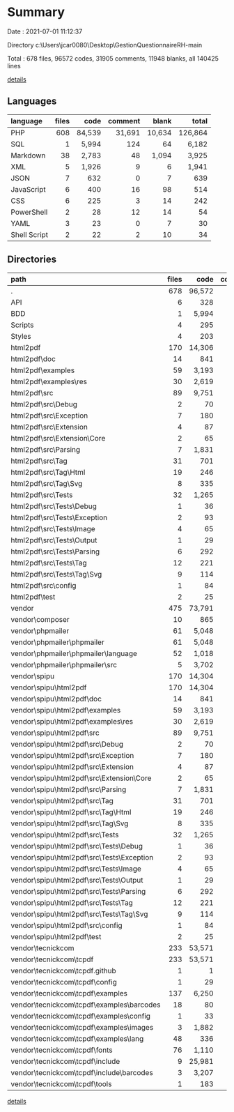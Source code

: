 # Summary

Date : 2021-07-01 11:12:37

Directory c:\Users\jcar0080\Desktop\GestionQuestionnaireRH-main

Total : 678 files,  96572 codes, 31905 comments, 11948 blanks, all 140425 lines

[details](details.md)

## Languages
| language | files | code | comment | blank | total |
| :--- | ---: | ---: | ---: | ---: | ---: |
| PHP | 608 | 84,539 | 31,691 | 10,634 | 126,864 |
| SQL | 1 | 5,994 | 124 | 64 | 6,182 |
| Markdown | 38 | 2,783 | 48 | 1,094 | 3,925 |
| XML | 5 | 1,926 | 9 | 6 | 1,941 |
| JSON | 7 | 632 | 0 | 7 | 639 |
| JavaScript | 6 | 400 | 16 | 98 | 514 |
| CSS | 6 | 225 | 3 | 14 | 242 |
| PowerShell | 2 | 28 | 12 | 14 | 54 |
| YAML | 3 | 23 | 0 | 7 | 30 |
| Shell Script | 2 | 22 | 2 | 10 | 34 |

## Directories
| path | files | code | comment | blank | total |
| :--- | ---: | ---: | ---: | ---: | ---: |
| . | 678 | 96,572 | 31,905 | 11,948 | 140,425 |
| API | 6 | 328 | 60 | 194 | 582 |
| BDD | 1 | 5,994 | 124 | 64 | 6,182 |
| Scripts | 4 | 295 | 16 | 39 | 350 |
| Styles | 4 | 203 | 3 | 12 | 218 |
| html2pdf | 170 | 14,306 | 5,286 | 2,912 | 22,504 |
| html2pdf\doc | 14 | 841 | 24 | 305 | 1,170 |
| html2pdf\examples | 59 | 3,193 | 294 | 216 | 3,703 |
| html2pdf\examples\res | 30 | 2,619 | 2 | 65 | 2,686 |
| html2pdf\src | 89 | 9,751 | 4,957 | 2,183 | 16,891 |
| html2pdf\src\Debug | 2 | 70 | 89 | 26 | 185 |
| html2pdf\src\Exception | 7 | 180 | 281 | 65 | 526 |
| html2pdf\src\Extension | 4 | 87 | 91 | 19 | 197 |
| html2pdf\src\Extension\Core | 2 | 65 | 46 | 10 | 121 |
| html2pdf\src\Parsing | 7 | 1,831 | 664 | 346 | 2,841 |
| html2pdf\src\Tag | 31 | 701 | 708 | 195 | 1,604 |
| html2pdf\src\Tag\Html | 19 | 246 | 338 | 71 | 655 |
| html2pdf\src\Tag\Svg | 8 | 335 | 175 | 78 | 588 |
| html2pdf\src\Tests | 32 | 1,265 | 882 | 316 | 2,463 |
| html2pdf\src\Tests\Debug | 1 | 36 | 24 | 11 | 71 |
| html2pdf\src\Tests\Exception | 2 | 93 | 44 | 23 | 160 |
| html2pdf\src\Tests\Image | 4 | 65 | 74 | 20 | 159 |
| html2pdf\src\Tests\Output | 1 | 29 | 29 | 9 | 67 |
| html2pdf\src\Tests\Parsing | 6 | 292 | 185 | 87 | 564 |
| html2pdf\src\Tests\Tag | 12 | 221 | 253 | 68 | 542 |
| html2pdf\src\Tests\Tag\Svg | 9 | 114 | 171 | 37 | 322 |
| html2pdf\src\config | 1 | 84 | 148 | 46 | 278 |
| html2pdf\test | 2 | 25 | 7 | 12 | 44 |
| vendor | 475 | 73,791 | 26,337 | 8,090 | 108,218 |
| vendor\composer | 10 | 865 | 280 | 139 | 1,284 |
| vendor\phpmailer | 61 | 5,048 | 3,144 | 835 | 9,027 |
| vendor\phpmailer\phpmailer | 61 | 5,048 | 3,144 | 835 | 9,027 |
| vendor\phpmailer\phpmailer\language | 52 | 1,018 | 321 | 156 | 1,495 |
| vendor\phpmailer\phpmailer\src | 5 | 3,702 | 2,777 | 579 | 7,058 |
| vendor\spipu | 170 | 14,304 | 5,286 | 2,910 | 22,500 |
| vendor\spipu\html2pdf | 170 | 14,304 | 5,286 | 2,910 | 22,500 |
| vendor\spipu\html2pdf\doc | 14 | 841 | 24 | 305 | 1,170 |
| vendor\spipu\html2pdf\examples | 59 | 3,193 | 294 | 216 | 3,703 |
| vendor\spipu\html2pdf\examples\res | 30 | 2,619 | 2 | 65 | 2,686 |
| vendor\spipu\html2pdf\src | 89 | 9,751 | 4,957 | 2,183 | 16,891 |
| vendor\spipu\html2pdf\src\Debug | 2 | 70 | 89 | 26 | 185 |
| vendor\spipu\html2pdf\src\Exception | 7 | 180 | 281 | 65 | 526 |
| vendor\spipu\html2pdf\src\Extension | 4 | 87 | 91 | 19 | 197 |
| vendor\spipu\html2pdf\src\Extension\Core | 2 | 65 | 46 | 10 | 121 |
| vendor\spipu\html2pdf\src\Parsing | 7 | 1,831 | 664 | 346 | 2,841 |
| vendor\spipu\html2pdf\src\Tag | 31 | 701 | 708 | 195 | 1,604 |
| vendor\spipu\html2pdf\src\Tag\Html | 19 | 246 | 338 | 71 | 655 |
| vendor\spipu\html2pdf\src\Tag\Svg | 8 | 335 | 175 | 78 | 588 |
| vendor\spipu\html2pdf\src\Tests | 32 | 1,265 | 882 | 316 | 2,463 |
| vendor\spipu\html2pdf\src\Tests\Debug | 1 | 36 | 24 | 11 | 71 |
| vendor\spipu\html2pdf\src\Tests\Exception | 2 | 93 | 44 | 23 | 160 |
| vendor\spipu\html2pdf\src\Tests\Image | 4 | 65 | 74 | 20 | 159 |
| vendor\spipu\html2pdf\src\Tests\Output | 1 | 29 | 29 | 9 | 67 |
| vendor\spipu\html2pdf\src\Tests\Parsing | 6 | 292 | 185 | 87 | 564 |
| vendor\spipu\html2pdf\src\Tests\Tag | 12 | 221 | 253 | 68 | 542 |
| vendor\spipu\html2pdf\src\Tests\Tag\Svg | 9 | 114 | 171 | 37 | 322 |
| vendor\spipu\html2pdf\src\config | 1 | 84 | 148 | 46 | 278 |
| vendor\spipu\html2pdf\test | 2 | 25 | 7 | 12 | 44 |
| vendor\tecnickcom | 233 | 53,571 | 17,626 | 4,202 | 75,399 |
| vendor\tecnickcom\tcpdf | 233 | 53,571 | 17,626 | 4,202 | 75,399 |
| vendor\tecnickcom\tcpdf\.github | 1 | 1 | 0 | 1 | 2 |
| vendor\tecnickcom\tcpdf\config | 1 | 29 | 159 | 40 | 228 |
| vendor\tecnickcom\tcpdf\examples | 137 | 6,250 | 5,872 | 2,622 | 14,744 |
| vendor\tecnickcom\tcpdf\examples\barcodes | 18 | 80 | 756 | 104 | 940 |
| vendor\tecnickcom\tcpdf\examples\config | 1 | 33 | 152 | 38 | 223 |
| vendor\tecnickcom\tcpdf\examples\images | 3 | 1,882 | 1 | 4 | 1,887 |
| vendor\tecnickcom\tcpdf\examples\lang | 48 | 336 | 1,440 | 384 | 2,160 |
| vendor\tecnickcom\tcpdf\fonts | 76 | 1,110 | 163 | 87 | 1,360 |
| vendor\tecnickcom\tcpdf\include | 9 | 25,981 | 3,563 | 558 | 30,102 |
| vendor\tecnickcom\tcpdf\include\barcodes | 3 | 3,207 | 1,558 | 278 | 5,043 |
| vendor\tecnickcom\tcpdf\tools | 1 | 183 | 54 | 33 | 270 |

[details](details.md)